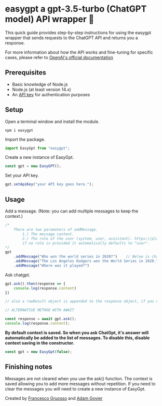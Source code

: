 # easygpt a gpt-3.5-turbo (ChatGPT model) API wrapper 🤖

This quick guide provides step-by-step instructions for using the easygpt wrapper that sends requests to the ChatGPT API and returns you a response.

For more information about how the API works and fine-tuning for specific cases, please refer to [OpenAI&#39;s official documentation](https://platform.openai.com/docs/introduction)

## Prerequisites

- Basic knowledge of Node.js
- Node.js (at least version 14.x)
- An [API key](https://platform.openai.com/account/api-keys) for authentication purposes

## Setup

Open a terminal window and install the module.

```
npm i easygpt
```

Import the package.

```javascript
import EasyGpt from "easygpt";
```

Create a new instance of EasyGpt.

```javascript
const gpt = new EasyGPT();
```

Set your API key.

```javascript
gpt.setApiKey("your API key goes here.");
```

## Usage

Add a message. (Note: you can add multiple messages to keep the context.)

```javascript
/*
    There are two paramaters of addMessage.
        1.) The message content.
        2.) The role of the user (system, user, assistant). https://platform.openai.com/docs/guides/chat/introduction
        if no role is provided it automatically defaults to "user".
*/
gpt
    .addMessage("Who won the world series in 2020?")    // Below is chatgpt's response
    .addMessage("The Los Angeles Dodgers won the World Series in 2020.", "assistant")
    .addMessage("Where was it played?")
```

Ask chatgpt.

```javascript
gpt.ask().then(response => {
	console.log(response.content)
})

// also a rawResult object is appended to the response object, if you need more information.

// ALTERNATIVE METHOD WITH AWAIT

const response = await gpt.ask();
console.log(response.content);
```

**By default context is saved. So when you ask ChatGpt, it's answer will automatically be added to the list of messages. To disable this, disable context saving in the constructor.**

```javascript
const gpt = new EasyGpt(false);
```

## Finishing notes

Messages are not cleared when you use the ask() function. The context is saved allowing you to add more messages without repetition. If you need to clear the messages you will need to create a new instance of EasyGpt.

Created by [Francesco Gruosso](https://github.com/FrancescoCoding) and [Adam Govier](https://github.com/AdamGovier)
